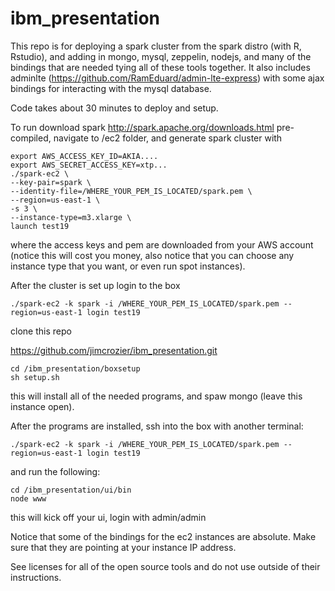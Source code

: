 # ibm_presentation

This repo is for deploying a spark cluster from the spark distro (with R, Rstudio), and adding in mongo, mysql, zeppelin, nodejs, and many of the bindings that are needed tying all of these tools together. It also includes adminlte (https://github.com/RamEduard/admin-lte-express) with some ajax bindings for interacting with the mysql database. 

Code takes about 30 minutes to deploy and setup. 


To run download spark http://spark.apache.org/downloads.html pre-compiled, navigate to /ec2 folder, and generate spark cluster with 
```
export AWS_ACCESS_KEY_ID=AKIA.... 
export AWS_SECRET_ACCESS_KEY=xtp... 
./spark-ec2 \
--key-pair=spark \
--identity-file=/WHERE_YOUR_PEM_IS_LOCATED/spark.pem \
--region=us-east-1 \
-s 3 \
--instance-type=m3.xlarge \
launch test19
```
where the access keys and pem are downloaded from your AWS account (notice this will cost you money, also notice that you can choose any instance type that you want, or even run spot instances). 

After the cluster is set up login to the box
```
./spark-ec2 -k spark -i /WHERE_YOUR_PEM_IS_LOCATED/spark.pem --region=us-east-1 login test19
```
clone this repo

https://github.com/jimcrozier/ibm_presentation.git
```
cd /ibm_presentation/boxsetup
sh setup.sh 
```
this will install all of the needed programs, and spaw mongo (leave this instance open).

After the programs are installed, ssh into the box with another terminal:
```
./spark-ec2 -k spark -i /WHERE_YOUR_PEM_IS_LOCATED/spark.pem --region=us-east-1 login test19
```
and run the following:
```
cd /ibm_presentation/ui/bin 
node www
```
this will kick off your ui, login with admin/admin 

Notice that some of the bindings for the ec2 instances are absolute. Make sure that they are pointing at your instance IP address. 

See licenses for all of the open source tools and do not use outside of their instructions. 

